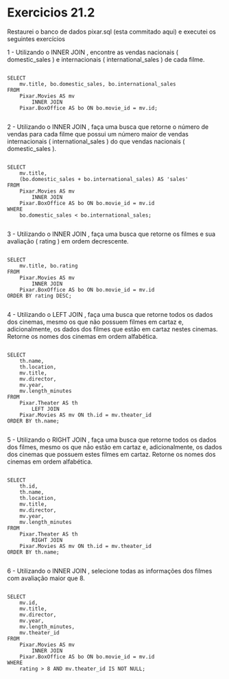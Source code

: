 <h1>Exercicios 21.2</h1>

Restaurei o banco de dados pixar.sql (esta commitado aqui) e executei os seguintes exercícios

1 - Utilizando o INNER JOIN , encontre as vendas nacionais ( domestic_sales ) e internacionais ( international_sales ) de cada filme.
<pre><code>
SELECT 
    mv.title, bo.domestic_sales, bo.international_sales
FROM
    Pixar.Movies AS mv
        INNER JOIN
    Pixar.BoxOffice AS bo ON bo.movie_id = mv.id;

</pre></code>

2 - Utilizando o INNER JOIN , faça uma busca que retorne o número de vendas para cada filme que possui um número maior de vendas internacionais ( international_sales ) do que vendas nacionais ( domestic_sales ).

<pre><code>
SELECT 
    mv.title,
    (bo.domestic_sales + bo.international_sales) AS 'sales'
FROM
    Pixar.Movies AS mv
        INNER JOIN
    Pixar.BoxOffice AS bo ON bo.movie_id = mv.id
WHERE
    bo.domestic_sales < bo.international_sales;
    
</pre></code>

3 - Utilizando o INNER JOIN , faça uma busca que retorne os filmes e sua avaliação ( rating ) em ordem decrescente.

<pre><code>
SELECT 
    mv.title, bo.rating
FROM
    Pixar.Movies AS mv
        INNER JOIN
    Pixar.BoxOffice AS bo ON bo.movie_id = mv.id
ORDER BY rating DESC;
    
</pre></code>

4 - Utilizando o LEFT JOIN , faça uma busca que retorne todos os dados dos cinemas, mesmo os que não possuem filmes em cartaz e, adicionalmente, os dados dos filmes que estão em cartaz nestes cinemas. Retorne os nomes dos cinemas em ordem alfabética.

<pre><code>
SELECT 
    th.name,
    th.location,
    mv.title,
    mv.director,
    mv.year,
    mv.length_minutes
FROM
    Pixar.Theater AS th
        LEFT JOIN
    Pixar.Movies AS mv ON th.id = mv.theater_id
ORDER BY th.name;
    
</pre></code>

5 - Utilizando o RIGHT JOIN , faça uma busca que retorne todos os dados dos filmes, mesmo os que não estão em cartaz e, adicionalmente, os dados dos cinemas que possuem estes filmes em cartaz. Retorne os nomes dos cinemas em ordem alfabética.

<pre><code>
SELECT 
    th.id,
    th.name,
    th.location,
    mv.title,
    mv.director,
    mv.year,
    mv.length_minutes
FROM
    Pixar.Theater AS th
        RIGHT JOIN
    Pixar.Movies AS mv ON th.id = mv.theater_id
ORDER BY th.name;
    
</pre></code>

6 - Utilizando o INNER JOIN , selecione todas as informações dos filmes com avaliação maior que 8.

<pre><code>
SELECT 
    mv.id,
    mv.title,
    mv.director,
    mv.year,
    mv.length_minutes,
    mv.theater_id
FROM
    Pixar.Movies AS mv
        INNER JOIN
    Pixar.BoxOffice AS bo ON bo.movie_id = mv.id
WHERE
    rating > 8 AND mv.theater_id IS NOT NULL;
    
</pre></code>